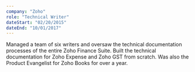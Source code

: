 ```yaml
---
company: "Zoho"
role: "Technical Writer"
dateStart: "02/20/2015"
dateEnd: "10/01/2017"
---
```


Managed a team of six writers and oversaw the technical documentation processes of the entire Zoho Finance Suite. Built the technical documentation for Zoho Expense and Zoho GST from scratch. Was also the Product Evangelist for Zoho Books for over a year.